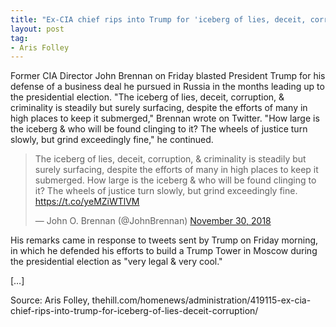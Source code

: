 ```yaml
---
title: "Ex-CIA chief rips into Trump for 'iceberg of lies, deceit, corruption, & criminality'"
layout: post
tag:
- Aris Folley
---
```


Former CIA Director John Brennan on Friday blasted President Trump for his defense of a business deal he pursued in Russia in the months leading up to the presidential election.
"The iceberg of lies, deceit, corruption, & criminality is steadily but surely surfacing, despite the efforts of many in high places to keep it submerged," Brennan wrote on Twitter.
"How large is the iceberg & who will be found clinging to it? The wheels of justice turn slowly, but grind exceedingly fine," he continued.

<blockquote class="twitter-tweet"><p lang="en" dir="ltr">The iceberg of lies, deceit, corruption, &amp; criminality is steadily but surely surfacing, despite the efforts of many in high places to keep it submerged. How large is the iceberg &amp; who will be found clinging to it? The wheels of justice turn slowly, but grind exceedingly fine. <a href="https://t.co/yeMZiWTlVM">https://t.co/yeMZiWTlVM</a></p>&mdash; John O. Brennan (@JohnBrennan) <a href="https://twitter.com/JohnBrennan/status/1068492587458277376?ref_src=twsrc%5Etfw">November 30, 2018</a></blockquote> <script async src="https://platform.twitter.com/widgets.js" charset="utf-8"></script>

His remarks came in response to tweets sent by Trump on Friday morning, in which he defended his efforts to build a Trump Tower in Moscow during the presidential election as "very legal & very cool."

[…]

Source: Aris Folley, thehill.com/homenews/administration/419115-ex-cia-chief-rips-into-trump-for-iceberg-of-lies-deceit-corruption/
